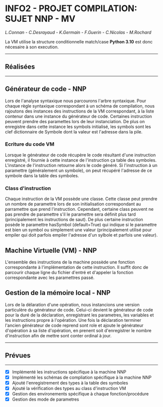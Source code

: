 # INFO2 - PROJET COMPILATION: SUJET NNP - MV

_L.Connan - C.Desrayaud - K.Germain - F.Guerin - C.Nicolas - M.Rochard_

La VM utilise la structure conditionnelle match/case **Python 3.10** est donc nécesaire à son execution.

---

## Réalisées

---

## Générateur de code - NNP

Lors de l'analyse syntaxique nous parcourons l'arbre syntaxique. Pour chaque règle syntaxique correspondant à un schéma de compilation, nous rajoutons des instances des instructions de la VM correspondant, à la liste contenur dans une instance du générateur de code. Certaines instruction peuvent prendre des paramettes lors de leur instanciation. De plus on enregistre dans cette instance les symbols initialisé, les symbols sont les clef dictionnaire de Symbole dont la valeur est l'adresse dans la pile.

### Ecriture du code VM

Lorsque le générateur de code récupère le code résultant d'une instruction enregistré, il fournie à cette instance de l'instruction ça table des symboles. L'instance de l'instruction retourne alors le code généré. Si l'instruction à un paramettre (généralement un symbole), on peut récupéré l'adresse de ce symbole dans la table des symboles.

### Class d'instruction

Chaque instruction de la VM possède une classe. Cette classe peut prendre un nombre de paramettre lors de son initialisation correspondant au parramettre que prend l'instruction. Cependant, certaine class peuvent ne pas prendre de paramettre s'il le paramettre sera définit plus tard (principalement les instructions de saut). De plus certaine instruction posède le paramettre hasSymbol (default=True) qui indique si le paramettre est bien un symbol ou simplement une valeur (principalement utilisé pour empiler qui doit parfois empiler l'adresse d'un sylbole et parfois une valeur).

## Machine Virtuelle (VM) - NNP

L'ensemble des instructions de la machine possède une fonction correspondante à l'implémentation de cette instruction. Il suffit donc de parcourir chaque ligne du fichier d'entré et d'appeler la fonction correspondante avec les paramettres passé.

## Gestion de la mémoire local - NNP

Lors de la délaration d'une opération, nous instancions une version particulère du générateur de code. Celui-ci devient le générateur de code pour la duré de la déclaration, enregistrant les parametres, les variables et les instructions propre à l'opération. Une fois la déclaration terminer l'ancien générateur de code reprend sont role et ajoute le générateur d'opération à sa liste d'opération, en prenent soit d'enregistrer le nombre d'instruction afin de mettre sont conter ordinal à jour.

---

## Prévues

---

- [x] Implémenté les instructions spécifique à la machine NNP
- [x] Implémenté les schémas de compliation spécifique à la machine NNP
- [x] Ajouté l'enregistrement des types à la table des symboles
- [x] Ajouté la vérification des types au class d'instruction VM
- [x] Gestion des environements spécifique à chaque fonction/procédure
- [x] Gestion des mode de parametres
